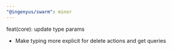 ```yaml
---
"@ingenyus/swarm": minor
---
```


feat(core): update type params

- Make typing more explicit for delete actions and get queries
